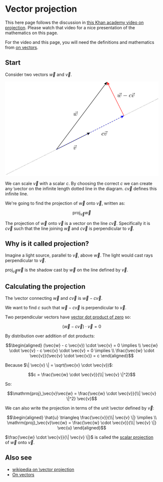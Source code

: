 # Vector projection

This here page follows the discussion in [this Khan academy video on
projection](https://www.khanacademy.org/math/linear-algebra/matrix_transformations/lin_trans_examples/v/introduction-to-projections).
Please watch that video for a nice presentation of the mathematics on
this page.

For the video and this page, you will need the definitions and
mathematics from [on vectors](on_vectors).

## Start

Consider two vectors $\vec{w}$ and $\vec{v}$.

![vector projection](images/vector_projection.svg)

We can scale $\vec{v}$ with a scalar $c$. By choosing the correct
$c$ we can create any \vector on the infinite length dotted line in the
diagram. $c \vec{v}$ defines this infinite line.

We\'re going to find the projection of $\vec{w}$ onto $\vec{v}$,
written as:

$$
\mathrm{proj}_\vec{v}\vec{w}
$$

The projection of $\vec{w}$ onto $\vec{v}$ is a vector on the line $c
\vec{v}$. Specifically it is $c \vec{v}$ such that the line joining
$\vec{w}$ and $c \vec{v}$ is perpendicular to $\vec{v}$.

## Why is it called projection?

Imagine a light source, parallel to $\vec{v}$, above $\vec{w}$. The
light would cast rays perpendicular to $\vec{v}$.

$\mathrm{proj}_\vec{v}\vec{w}$ is the shadow cast by $\vec{w}$ on the
line defined by $\vec{v}$.

## Calculating the projection

The \vector connecting $\vec{w}$ and $c \vec{v}$ is $\vec{w} - c
\vec{v}$.

We want to find $c$ such that $\vec{w} - c \vec{v}$ is perpendicular
to $\vec{v}$.

Two perpendicular vectors have [vector dot product of
zero](on_vectors#orthogonal_dot) so:

$$(\vec{w} - c \vec{v}) \cdot \vec{v} = 0$$

By distribution over addition of dot products:

$$\begin{aligned}
(\vec{w} - c \vec{v}) \cdot \vec{v} = 0 \implies \\
\vec{w} \cdot \vec{v} - c \vec{v} \cdot \vec{v} = 0 \implies \\
\frac{\vec{w} \cdot \vec{v}}{\vec{v} \cdot \vec{v}} = c
\end{aligned}$$

Because $\| \vec{v} \| = \sqrt(\vec{v} \cdot \vec{v})$:

$$c = \frac{\vec{w} \cdot \vec{v}}{\\| \vec{v} \|^2}$$

So:

$$\mathrm{proj}_\vec{v}\vec{w} =
\frac{\vec{w} \cdot \vec{v}}{\\| \vec{v} \|^2} \vec{v}$$

We can also write the projection in terms of the unit \vector defined by
$\vec{v}$:

$$\begin{aligned}
\hat{u} \triangleq \frac{\vec{v}}{\\| \vec{v} \|} \implies \\
\mathrm{proj}_\vec{v}\vec{w} =
\frac{\vec{w} \cdot \vec{v}}{\\| \vec{v} \|} \vec{u}
\end{aligned}$$

$\frac{\vec{w} \cdot \vec{v}}{\| \vec{v} \|}$ is called the [scalar projection]()
of $\vec{w}$ onto $\vec{v}$.

## Also see

* [wikipedia on \vector
  projection](https://lisds.github.io/dsip/algebra_of_sums.html)
* [On vectors](on_vectors)
